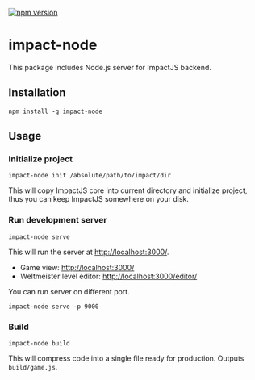 [![npm version](https://badge.fury.io/js/impact-node.svg)](http://badge.fury.io/js/impact-node)

impact-node
===========

This package includes Node.js server for ImpactJS backend.

## Installation

`npm install -g impact-node`

## Usage

### Initialize project

`impact-node init /absolute/path/to/impact/dir`

This will copy ImpactJS core into current directory and initialize project, thus you can keep ImpactJS somewhere on your disk.

### Run development server

`impact-node serve`

This will run the server at [http://localhost:3000/](localhost:3000).

- Game view: [http://localhost:3000/](localhost:3000/)
- Weltmeister level editor: [http://localhost:3000/editor/](localhost:3000/editor/)

You can run server on different port.

`impact-node serve -p 9000`

### Build

`impact-node build`

This will compress code into a single file ready for production.
Outputs `build/game.js`.
